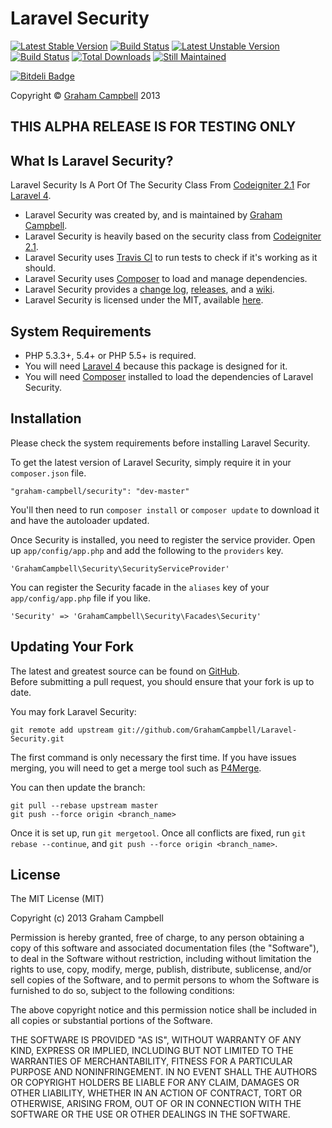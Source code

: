 Laravel Security
==============


[![Latest Stable Version](https://poser.pugx.org/graham-campbell/security/v/stable.png)](https://packagist.org/packages/graham-campbell/security)
[![Build Status](https://travis-ci.org/GrahamCampbell/Laravel-Security.png?branch=master)](https://travis-ci.org/GrahamCampbell/Laravel-Security)
[![Latest Unstable Version](https://poser.pugx.org/graham-campbell/security/v/unstable.png)](https://packagist.org/packages/graham-campbell/security)
[![Build Status](https://travis-ci.org/GrahamCampbell/Laravel-Security.png?branch=develop)](https://travis-ci.org/GrahamCampbell/Laravel-Security)
[![Total Downloads](https://poser.pugx.org/graham-campbell/security/downloads.png)](https://packagist.org/packages/graham-campbell/security)
[![Still Maintained](http://stillmaintained.com/GrahamCampbell/Laravel-Security.png)](http://stillmaintained.com/GrahamCampbell/Laravel-Security)


[![Bitdeli Badge](https://d2weczhvl823v0.cloudfront.net/GrahamCampbell/laravel-security/trend.png)](https://bitdeli.com/free "Bitdeli Badge")


Copyright © [Graham Campbell](https://github.com/GrahamCampbell) 2013  


## THIS ALPHA RELEASE IS FOR TESTING ONLY


## What Is Laravel Security?

Laravel Security Is A Port Of The Security Class From [Codeigniter 2.1](http://ellislab.com/codeigniter) For [Laravel 4](http://laravel.com).  

* Laravel Security was created by, and is maintained by [Graham Campbell](https://github.com/GrahamCampbell).  
* Laravel Security is heavily based on the security class from [Codeigniter 2.1](http://ellislab.com/codeigniter).  
* Laravel Security uses [Travis CI](https://travis-ci.org/GrahamCampbell/Laravel-Security) to run tests to check if it's working as it should.  
* Laravel Security uses [Composer](https://getcomposer.org) to load and manage dependencies.  
* Laravel Security provides a [change log](https://github.com/GrahamCampbell/Laravel-Security/blob/master/CHANGELOG.md), [releases](https://github.com/GrahamCampbell/Laravel-Security/releases), and a [wiki](https://github.com/GrahamCampbell/Laravel-Security/wiki).  
* Laravel Security is licensed under the MIT, available [here](https://github.com/GrahamCampbell/Laravel-Security/blob/master/LICENSE.md).  


## System Requirements

* PHP 5.3.3+, 5.4+ or PHP 5.5+ is required.
* You will need [Laravel 4](http://laravel.com) because this package is designed for it.  
* You will need [Composer](https://getcomposer.org) installed to load the dependencies of Laravel Security.  


## Installation

Please check the system requirements before installing Laravel Security.  

To get the latest version of Laravel Security, simply require it in your `composer.json` file.

`"graham-campbell/security": "dev-master"`

You'll then need to run `composer install` or `composer update` to download it and have the autoloader updated.

Once Security is installed, you need to register the service provider. Open up `app/config/app.php` and add the following to the `providers` key.

`'GrahamCampbell\Security\SecurityServiceProvider'`

You can register the Security facade in the `aliases` key of your `app/config/app.php` file if you like.

`'Security' => 'GrahamCampbell\Security\Facades\Security'`


## Updating Your Fork

The latest and greatest source can be found on [GitHub](https://github.com/GrahamCampbell/Laravel-Security).  
Before submitting a pull request, you should ensure that your fork is up to date.  

You may fork Laravel Security:  

    git remote add upstream git://github.com/GrahamCampbell/Laravel-Security.git

The first command is only necessary the first time. If you have issues merging, you will need to get a merge tool such as [P4Merge](http://perforce.com/product/components/perforce_visual_merge_and_diff_tools).  

You can then update the branch:  

    git pull --rebase upstream master
    git push --force origin <branch_name>

Once it is set up, run `git mergetool`. Once all conflicts are fixed, run `git rebase --continue`, and `git push --force origin <branch_name>`.  


## License

The MIT License (MIT)

Copyright (c) 2013 Graham Campbell

Permission is hereby granted, free of charge, to any person obtaining a copy
of this software and associated documentation files (the "Software"), to deal
in the Software without restriction, including without limitation the rights
to use, copy, modify, merge, publish, distribute, sublicense, and/or sell
copies of the Software, and to permit persons to whom the Software is
furnished to do so, subject to the following conditions:

The above copyright notice and this permission notice shall be included in
all copies or substantial portions of the Software.

THE SOFTWARE IS PROVIDED "AS IS", WITHOUT WARRANTY OF ANY KIND, EXPRESS OR
IMPLIED, INCLUDING BUT NOT LIMITED TO THE WARRANTIES OF MERCHANTABILITY,
FITNESS FOR A PARTICULAR PURPOSE AND NONINFRINGEMENT. IN NO EVENT SHALL THE
AUTHORS OR COPYRIGHT HOLDERS BE LIABLE FOR ANY CLAIM, DAMAGES OR OTHER
LIABILITY, WHETHER IN AN ACTION OF CONTRACT, TORT OR OTHERWISE, ARISING FROM,
OUT OF OR IN CONNECTION WITH THE SOFTWARE OR THE USE OR OTHER DEALINGS IN
THE SOFTWARE.
